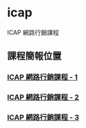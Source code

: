 # icap
ICAP 網路行銷課程

## 課程簡報位置
### [ICAP 網路行銷課程 - 1](https://docs.google.com/presentation/d/1UGO3SLuaLLkpqOOpuOz8b3yyhQrVaRNB_ADaQ5Drqxw/edit?usp=sharing)
### [ICAP 網路行銷課程 - 2](https://docs.google.com/presentation/d/1hwpl8SVNS9IBg2UiyTotgeyqeQkRH2zPQznM9x74WIg/edit#slide=id.g23d111a73db_0_410)
### [ICAP 網路行銷課程 - 3](https://docs.google.com/presentation/d/1WvNajw9Kz3gFcg-og4aBLu_6NNN6dBWL3j1ccAW3BJA/edit?usp=sharing)
